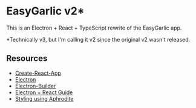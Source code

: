 # EasyGarlic v2\*

This is an Electron + React + TypeScript rewrite of the EasyGarlic app.

\*Technically v3, but I'm calling it v2 since the original v2 wasn't released.

## Resources

- [Create-React-App](https://github.com/facebook/create-react-app)
- [Electron](https://electronjs.org/)
- [Electron-Builder](https://github.com/electron-userland/electron-builder)
- [Electron + React Guide](https://medium.com/@kitze/%EF%B8%8F-from-react-to-an-electron-app-ready-for-production-a0468ecb1da3)
- [Styling using Aphrodite](https://github.com/Khan/aphrodite)
